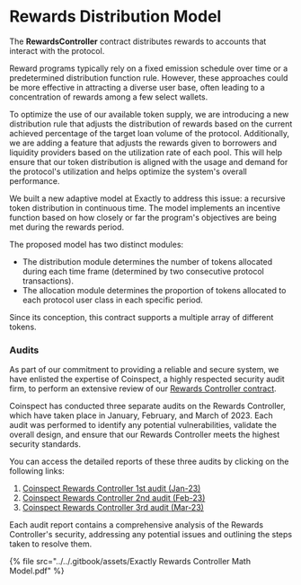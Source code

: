 # Rewards Distribution Model

The **RewardsController** contract distributes rewards to accounts that interact with the protocol.

Reward programs typically rely on a fixed emission schedule over time or a predetermined distribution function rule. However, these approaches could be more effective in attracting a diverse user base, often leading to a concentration of rewards among a few select wallets.

To optimize the use of our available token supply, we are introducing a new distribution rule that adjusts the distribution of rewards based on the current achieved percentage of the target loan volume of the protocol. Additionally, we are adding a feature that adjusts the rewards given to borrowers and liquidity providers based on the utilization rate of each pool. This will help ensure that our token distribution is aligned with the usage and demand for the protocol's utilization and helps optimize the system's overall performance.

We built a new adaptive model at Exactly to address this issue: a recursive token distribution in continuous time. The model implements an incentive function based on how closely or far the program's objectives are being met during the rewards period.

The proposed model has two distinct modules:

* The distribution module determines the number of tokens allocated during each time frame (determined by two consecutive protocol transactions).
* The allocation module determines the proportion of tokens allocated to each protocol user class in each specific period.

Since its conception, this contract supports a multiple array of different tokens.

### Audits

As part of our commitment to providing a reliable and secure system, we have enlisted the expertise of Coinspect, a highly respected security audit firm, to perform an extensive review of our [Rewards Controller contract](../protocol/rewardscontroller.md).

Coinspect has conducted three separate audits on the Rewards Controller, which have taken place in January, February, and March of 2023. Each audit was performed to identify any potential vulnerabilities, validate the overall design, and ensure that our Rewards Controller meets the highest security standards.

You can access the detailed reports of these three audits by clicking on the following links:

1. [Coinspect Rewards Controller 1st audit (Jan-23)](https://github.com/exactly/audits/blob/main/Coinspect%20RewardsController%201st%20audit%20\(Jan-23\).pdf)
2. [Coinspect Rewards Controller 2nd audit (Feb-23)](https://github.com/exactly/audits/blob/main/Coinspect%20RewardsController%202nd%20audit%20\(Feb-23\).pdf)
3. [Coinspect Rewards Controller 3rd audit (Mar-23)](https://github.com/exactly/audits/blob/main/Coinspect%20RewardsController%203rd%20audit%20\(Mar-23\).pdf)

Each audit report contains a comprehensive analysis of the Rewards Controller's security, addressing any potential issues and outlining the steps taken to resolve them.

{% file src="../../.gitbook/assets/Exactly Rewards Controller Math Model.pdf" %}
